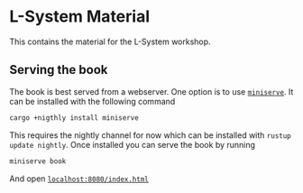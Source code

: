 # L-System Material
This contains the material for the L-System workshop.

## Serving the book
The book is best served from a webserver. One option is to use
[`miniserve`][miniserve]. It can be installed with the following command

```sh
cargo +nigthly install miniserve
```

This requires the nightly channel for now which can be installed with 
`rustup update nightly`. Once installed you can serve the book by running 

```sh
miniserve book
```

And open [`localhost:8080/index.html`](http://localhost:8080/index.html)

[miniserve]: https://github.com/svenstaro/miniserve
